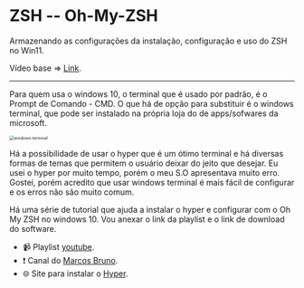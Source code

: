 #	ZSH -- Oh-My-ZSH

Armazenando as configurações da instalação, configuração e uso do ZSH no Win11.

Vídeo base => [Link](https://www.youtube.com/watch?v=y-w-gamp4U0).

--------------------------

Para quem usa o windows 10, o terminal que é usado por padrão, é o Prompt de Comando - CMD. O que há de opção para substituir é o windows terminal, que pode ser instalado na própria loja do de apps/sofwares da microsoft.

<img src="C:\Users\Robso\OneDrive\Documentos\Lightshot\windows-terminal.png" alt="windows-terminal" style="zoom:50%;" />

Há a possibilidade de usar o hyper que é um ótimo terminal e há diversas formas de temas que permitem o usuário deixar do jeito que desejar. Eu usei o hyper por muito tempo, porém o meu S.O apresentava muito erro. Gostei, porém acredito que usar windows terminal é mais fácil de configurar e os erros não são muito comum.

Há uma série de tutorial que ajuda a instalar o hyper e configurar com o Oh My ZSH no windows 10. Vou anexar o link da playlist e o link de download do software.

- :video_camera: Playlist [youtube](https://youtube.com/playlist?list=PLirko8T4cEmw2kCe2YEMSjxg_hydVZIR-).
- :exclamation: Canal do [Marcos Bruno](https://www.youtube.com/c/MarcoBrunoDev).
- :globe_with_meridians: Site para instalar o [Hyper](https://hyper.is/).
